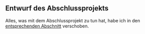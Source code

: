 ## Entwurf des Abschlussprojekts
Alles, was mit dem Abschlussprojekt zu tun hat, habe ich in den [entsprechenden Abschnitt](final.md) verschoben.

